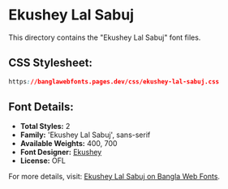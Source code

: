 # Ekushey Lal Sabuj

This directory contains the "Ekushey Lal Sabuj" font files.

## CSS Stylesheet:
```css
https://banglawebfonts.pages.dev/css/ekushey-lal-sabuj.css
```

## Font Details:
- **Total Styles:** 2
- **Family:** 'Ekushey Lal Sabuj', sans-serif
- **Available Weights:** 400, 700
- **Font Designer:** [Ekushey](https://ekushey.org/)
- **License:** OFL

For more details, visit: [Ekushey Lal Sabuj on Bangla Web Fonts](https://banglawebfonts.pages.dev/ekushey-lal-sabuj/#about).